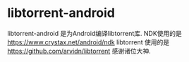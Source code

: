 # libtorrent-android
libtorrent-android 是为Android编译libtorrent库.
NDK使用的是 https://www.crystax.net/android/ndk 
libtorrent 使用的是 https://github.com/arvidn/libtorrent 
感谢诸位大神.
